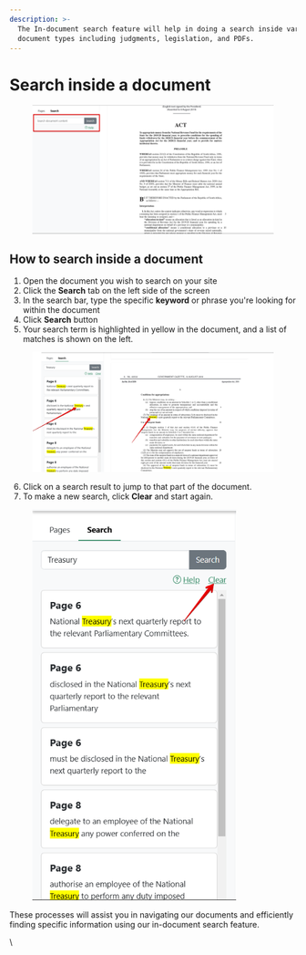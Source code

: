```yaml
---
description: >-
  The In-document search feature will help in doing a search inside various
  document types including judgments, legislation, and PDFs.
---
```


# Search inside a document

<div align="left"><figure><img src="../.gitbook/assets/lawlibrary--Law lib 4.png" alt=""><figcaption></figcaption></figure></div>

## How to search inside a document

1. Open the document you wish to search on your site
2. Click the **Search** tab on the left side of the screen
3. In the search bar, type the specific **keyword** or phrase you're looking for within the document
4. Click **Search** button
5. Your search term is highlighted in yellow in the document, and a list of matches is shown on the left.

<figure><img src="../.gitbook/assets/lawlibrary--Law lib 5.png" alt=""><figcaption></figcaption></figure>

6. Click on a search result to jump to that part of the document.
7. To make a new search, click **Clear** and start again.

<div align="left"><figure><img src="../.gitbook/assets/lawlibrary--Law lib 6.png" alt="" width="358"><figcaption></figcaption></figure></div>

These processes will assist you in navigating our documents and efficiently finding specific information using our in-document search feature.



\